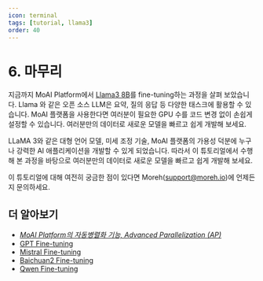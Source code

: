 ```yaml
---
icon: terminal
tags: [tutorial, llama3]
order: 40
---
```


# 6. 마무리 

지금까지 MoAI Platform에서 [Llama3 8B](https://huggingface.co/meta-llama/Meta-Llama-3-8B)를 fine-tuning하는 과정을 살펴 보았습니다. Llama 와 같은 오픈 소스 LLM은 요약, 질의 응답 등 다양한 태스크에 활용할 수 있습니다. MoAI 플랫폼을 사용한다면 여러분이 필요한 GPU 수를 코드 변경 없이 손쉽게 설정할 수 있습니다. 여러분만의 데이터로 새로운 모델을 빠르고 쉽게 개발해 보세요. 

LLaMA 3와 같은 대형 언어 모델, 미세 조정 기술, MoAI 플랫폼의 가용성 덕분에 누구나 강력한 AI 애플리케이션을 개발할 수 있게 되었습니다. 따라서 이 튜토리얼에서 수행해 본 과정을 바탕으로 여러분만의 데이터로 새로운 모델을 빠르고 쉽게 개발해 보세요. 

이 튜토리얼에 대해 여전히 궁금한 점이 있다면 Moreh(support@moreh.io)에 언제든지 문의하세요.

## 더 알아보기

- *[MoAI Platform의 자동병렬화 기능,  Advanced Parallelization (AP)](https://docs.moreh.io/ko/supported_documents/ap/)*
- [GPT Fine-tuning](../gpt_tutorial/index.md)
- [Mistral Fine-tuning](../mistral_tutorial/index.md)
- [Baichuan2 Fine-tuning](../baichuan2_tutorial/index.md)
- [Qwen Fine-tuning](../qwen_Tutorial/index.md)